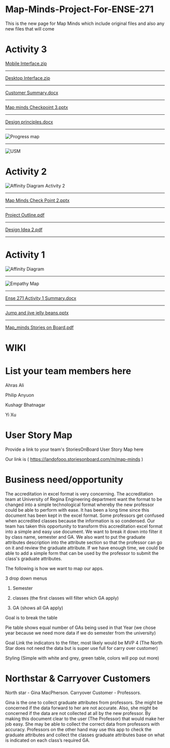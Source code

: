 # Map-Minds-Project-For-ENSE-271

This is the new page for Map Minds which include original files and also any new files that will come
# Activity 3

[Mobile Interface.zip](https://github.com/JumpLiveJellyBeans/Map-Minds-Project-For-ENSE-271/files/6581067/Mobile.Interface.zip)
____________________________________________________________________________________________________________________________________________
[Desktop Interface.zip](https://github.com/JumpLiveJellyBeans/Map-Minds-Project-For-ENSE-271/files/6581066/Desktop.Interface.zip)
____________________________________________________________________________________________________________________________________________
[Customer Summary.docx](https://github.com/JumpLiveJellyBeans/Map-Minds-Project-For-ENSE-271/files/6581061/Customer.Summary.docx)
____________________________________________________________________________________________________________________________________________
[Map minds Checkpoint 3.pptx](https://github.com/JumpLiveJellyBeans/Map-Minds-Project-For-ENSE-271/files/6581060/Map.minds.Checkpoint.3.pptx)
____________________________________________________________________________________________________________________________________________
[Design principles.docx](https://github.com/JumpLiveJellyBeans/Map-Minds-Project-For-ENSE-271/files/6581058/Design.principles.docx)
____________________________________________________________________________________________________________________________________________
![Progress map](https://user-images.githubusercontent.com/84090704/120402180-c951e000-c2fe-11eb-83bb-249ea280d379.JPG)
____________________________________________________________________________________________________________________________________________
![USM](https://user-images.githubusercontent.com/84090704/120402154-b8a16a00-c2fe-11eb-9308-42d4ce25d72b.JPG)

# Activity 2
![Affinity Diagram Activity 2](https://user-images.githubusercontent.com/84090704/119782099-021a3100-be89-11eb-94e6-56e381c1cc10.PNG)
____________________________________________________________________________________________________________________________________________
[Map Minds Check Point 2.pptx](https://github.com/JumpLiveJellyBeans/Map-Minds-Project-For-ENSE-271/files/6551873/Map.Minds.Check.Point.2.pptx)
____________________________________________________________________________________________________________________________________________
[Project Outline.pdf](https://github.com/JumpLiveJellyBeans/Map-Minds-Project-For-ENSE-271/files/6551875/Project.Outline.pdf)
____________________________________________________________________________________________________________________________________________
[Design Idea 2.pdf](https://github.com/JumpLiveJellyBeans/Map-Minds-Project-For-ENSE-271/files/6551882/Design.Idea.2.pdf)
____________________________________________________________________________________________________________________________________________


# Activity 1 
![Affinity Diagram](https://user-images.githubusercontent.com/84090704/119781080-d21e5e00-be87-11eb-9647-fd149fd12ed6.PNG)
____________________________________________________________________________________________________________________________________________
![Empathy Map](https://user-images.githubusercontent.com/84090704/119781118-dea2b680-be87-11eb-80d8-4f7cdb9072f6.PNG)
____________________________________________________________________________________________________________________________________________
[Ense 271 Activity 1 Summary.docx](https://github.com/JumpLiveJellyBeans/Map-Minds-Project-For-ENSE-271/files/6551816/Ense.271.Activity.1.Summary.docx)
____________________________________________________________________________________________________________________________________________
[Jump and jive jelly beans.pptx](https://github.com/JumpLiveJellyBeans/Map-Minds-Project-For-ENSE-271/files/6551819/Jump.and.jive.jelly.beans.pptx)
____________________________________________________________________________________________________________________________________________
[Map_minds Stories on Board.pdf](https://github.com/JumpLiveJellyBeans/Map-Minds-Project-For-ENSE-271/files/6551829/Map_minds.Stories.on.Board.pdf)

# WIKI

# List your team members here

Ahras Ali 

Philip Anyuon

Kushagr Bhatnagar

Yi Xu

# User Story Map
Provide a link to your team's StoriesOnBoard User Story Map here

Our link is ( https://landofooo.storiesonboard.com/m/map-minds )

# Business need/opportunity
The accreditation in excel format is very concerning. The accreditation team at University of Regina Engineering department want the format to be changed into a simple technological format whereby the new professor could be able to perform with ease.  It has been a long time since this document has been kept in the excel format. Some professors get confused when accredited classes because the information is so condensed. Our team has taken this opportunity to transform this accreditation excel format into a simple and easy use document. We want to break it down into filter it by class name, semester and GA. We also want to put the graduate attributes description into the attribute section so that the professor can go on it and review the graduate attribute. If we have enough time, we could be able to add a simple form that can be used by the professor to submit the class's graduate attributes.

The following is how we want to map our apps.

3 drop down menus

1) Semester

2) classes (the first classes will filter which GA apply)

3) GA (shows all GA apply)

Goal is to break the table

Pie table shows equal number of GAs being used in that Year (we chose year because we need more data if we do semester from the university)

Goal Link the indicators to the filter, most likely would be MVP 4 (The North Star does not need the data but is super use full for carry over customer)

Styling (Simple with white and grey, green table, colors will pop out more)


# Northstar & Carryover Customers
North star - Gina MacPherson.
Carryover Customer - Professors.

Gina is the one to collect graduate attributes from professors. She might be concerned if the data forward to her are not accurate. Also, she might be concerned if the data are not collected at all by the new professor.  By making this document clear to the user (The Professor) that would make her job easy. She may be able to collect the correct data from professors with accuracy. Professors on the other hand may use this app to check the graduate attributes and collect the classes graduate attributes base on what is indicated on each class’s required GA.




